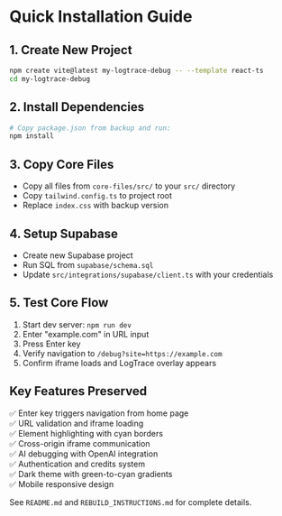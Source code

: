 
# Quick Installation Guide

## 1. Create New Project
```bash
npm create vite@latest my-logtrace-debug -- --template react-ts
cd my-logtrace-debug
```

## 2. Install Dependencies
```bash
# Copy package.json from backup and run:
npm install
```

## 3. Copy Core Files
- Copy all files from `core-files/src/` to your `src/` directory
- Copy `tailwind.config.ts` to project root
- Replace `index.css` with backup version

## 4. Setup Supabase
- Create new Supabase project
- Run SQL from `supabase/schema.sql`
- Update `src/integrations/supabase/client.ts` with your credentials

## 5. Test Core Flow
1. Start dev server: `npm run dev`
2. Enter "example.com" in URL input
3. Press Enter key
4. Verify navigation to `/debug?site=https://example.com`
5. Confirm iframe loads and LogTrace overlay appears

## Key Features Preserved
✅ Enter key triggers navigation from home page  
✅ URL validation and iframe loading  
✅ Element highlighting with cyan borders  
✅ Cross-origin iframe communication  
✅ AI debugging with OpenAI integration  
✅ Authentication and credits system  
✅ Dark theme with green-to-cyan gradients  
✅ Mobile responsive design  

See `README.md` and `REBUILD_INSTRUCTIONS.md` for complete details.
